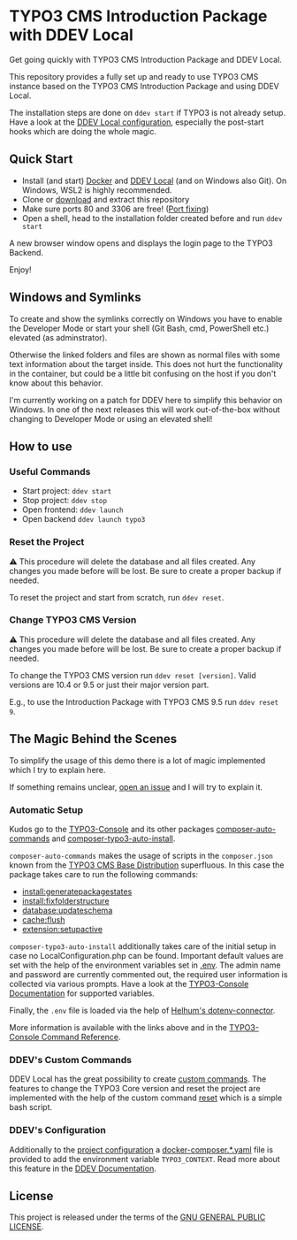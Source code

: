 # TYPO3 CMS Introduction Package with DDEV Local

Get going quickly with TYPO3 CMS Introduction Package and DDEV Local.

This repository provides a fully set up and ready to use TYPO3 CMS instance
based on the TYPO3 CMS Introduction Package and using DDEV Local.

The installation steps are done on `ddev start` if TYPO3 is not already setup.
Have a look at the [DDEV Local configuration](.ddev/config.yaml), especially
the post-start hooks which are doing the whole magic.

## Quick Start

* Install (and start) [Docker](https://docs.docker.com/#docker-products) and [DDEV Local](https://ddev.readthedocs.io/en/stable/)
  (and on Windows also Git). On Windows, WSL2 is highly recommended.
* Clone or [download](https://github.com/GsTYPO3/introduction/archive/master.zip)
  and extract this repository
* Make sure ports 80 and 3306 are free! ([Port fixing](https://ddev.readthedocs.io/en/stable/users/troubleshooting/#unable-listen))
* Open a shell, head to the installation folder created before and run `ddev start`

A new browser window opens and displays the login page to the TYPO3 Backend.

Enjoy!

## Windows and Symlinks

To create and show the symlinks correctly on Windows you have to enable the
Developer Mode or start your shell (Git Bash, cmd, PowerShell etc.) elevated
(as adminstrator).

Otherwise the linked folders and files are shown as normal files with some text
information about the target inside. This does not hurt the functionality in
the container, but could be a little bit confusing on the host if you don't know 
about this behavior.

I'm currently working on a patch for DDEV here to simplify this behavior on
Windows. In one of the next releases this will work out-of-the-box without
changing to Developer Mode or using an elevated shell!

## How to use

### Useful Commands

* Start project: `ddev start`
* Stop project: `ddev stop`
* Open frontend: `ddev launch`
* Open backend `ddev launch typo3`

### Reset the Project

⚠️ This procedure will delete the database and all files created. Any changes you
made before will be lost. Be sure to create a proper backup if needed.

To reset the project and start from scratch, run `ddev reset`.

### Change TYPO3 CMS Version

⚠️ This procedure will delete the database and all files created. Any changes you
made before will be lost. Be sure to create a proper backup if needed.

To change the TYPO3 CMS version run `ddev reset [version]`. Valid versions are
10.4 or 9.5 or just their major version part.

E.g., to use the Introduction Package with TYPO3 CMS 9.5 run `ddev reset 9`.

## The Magic Behind the Scenes 

To simplify the usage of this demo there is a lot of magic implemented which I
try to explain here.

If something remains unclear, [open an issue](https://github.com/GsTYPO3/introduction/issues/new/choose)
and I will try to explain it.

### Automatic Setup

Kudos go to the [TYPO3-Console](https://github.com/TYPO3-Console) and its
other packages [composer-auto-commands](https://github.com/TYPO3-Console/composer-auto-commands#readme)
and [composer-typo3-auto-install](https://github.com/TYPO3-Console/composer-typo3-auto-install#readme).

`composer-auto-commands` makes the usage of scripts in the `composer.json` known
from the [TYPO3 CMS Base Distribution](https://github.com/TYPO3/TYPO3.CMS.BaseDistribution/blob/10.x/composer.json#L39-L47)
superfluous. In this case the package takes care to run the following commands:

* [install:generatepackagestates](https://docs.typo3.org/p/helhum/typo3-console/master/en-us/CommandReference/InstallGeneratepackagestates.html)
* [install:fixfolderstructure](https://docs.typo3.org/p/helhum/typo3-console/master/en-us/CommandReference/InstallFixfolderstructure.html)
* [database:updateschema](https://docs.typo3.org/p/helhum/typo3-console/master/en-us/CommandReference/DatabaseUpdateschema.html)
* [cache:flush](https://docs.typo3.org/p/helhum/typo3-console/master/en-us/CommandReference/CacheFlush.html)
* [extension:setupactive](https://docs.typo3.org/p/helhum/typo3-console/master/en-us/CommandReference/ExtensionSetupactive.html)

`composer-typo3-auto-install` additionally takes care of the initial setup in case no 
LocalConfiguration.php can be found. Important default values are set with the help of
the environment variables set in [.env](.env).
The admin name and password are currently commented out, the required user information
is collected via various prompts. Have a look at the [TYPO3-Console Documentation](https://docs.typo3.org/p/helhum/typo3-console/master/en-us/CommandReference/InstallSetup.html)
for supported variables.

Finally, the `.env` file is loaded via the help of [Helhum's dotenv-connector](https://github.com/helhum/dotenv-connector#readme).

More information is available with the links above and in the [TYPO3-Console Command Reference](https://docs.typo3.org/p/helhum/typo3-console/master/en-us/CommandReference/Index.html).

### DDEV's Custom Commands

DDEV Local has the great possibility to create [custom commands](https://ddev.readthedocs.io/en/stable/users/extend/custom-commands/).
The features to change the TYPO3 Core version and reset the project are implemented
with the help of the custom command [reset](.ddev/commands/host/reset) which is a
simple bash script.

### DDEV's Configuration

Additionally to the [project configuration](.ddev/config.yaml) a [docker-composer.\*.yaml](.ddev/docker-compose.environment.yaml) 
file is provided to add the environment variable `TYPO3_CONTEXT`. Read more about this
feature in the [DDEV Documentation](https://ddev.readthedocs.io/en/stable/users/extend/custom-compose-files/).

## License

This project is released under the terms of the [GNU GENERAL PUBLIC LICENSE](LICENSE).
